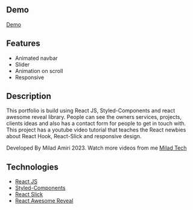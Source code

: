 ## Demo

[Demo](https://uxui-profile.netlify.app/)

## Features

- Animated navbar
- Slider
- Animation on scroll
- Responsive

## Description

This portfolio is build using React JS, Styled-Components and react awesome reveal library. People can see the owners services, projects, clients ideas and also has a contact form for people to get in touch with. This project has a youtube video tutorial that teaches the React newbies about React Hook, React-Slick and responsive design.

Developed By Milad Amiri 2023.
Watch more videos from me [Milad Tech](https://www.youtube.com/@miladtech2844)

## Technologies

- [React JS](https://reactjs.org/docs/getting-started.html)
- [Styled-Components](https://styled-components.com)
- [React Slick](https://react-slick.neostack.com)
- [React Awesome Reveal](https://react-awesome-reveal.morello.dev/)

